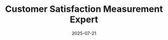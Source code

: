 ---
category: customer-focused
compatible_models:
- GPT-4
- Claude 3
- Gemini Pro
- GPT-3.5
date: '2025-07-21'
description: Design comprehensive customer satisfaction measurement systems that provide actionable insights. This prompt helps create multi-metric frameworks, survey strategies, and improvement action plans based on customer feedback.
layout: prompt
prompt: |
  I'll help you build a robust customer satisfaction measurement system. Let's understand your needs:
  
  CURRENT STATE:
  - What satisfaction metrics do you track currently?
  - How do you collect feedback today?
  - What's your current satisfaction score?
  
  BUSINESS CONTEXT:
  - Industry and competitive benchmarks?
  - Key customer touchpoints to measure?
  - Stakeholders who need this data?
  
  MEASUREMENT GOALS:
  - What decisions will this data drive?
  - Need real-time insights or periodic?
  - Any specific areas of concern?
  
  Here's your comprehensive measurement framework:
  
  ## 1. MULTI-METRIC FRAMEWORK
  **Core Metrics Suite**:
  | Metric | What It Measures | Collection Method | Frequency | Target |
  |--------|------------------|-------------------|-----------|---------|
  | NPS | Loyalty/Advocacy | Email survey | Quarterly | >50 |
  | CSAT | Transaction satisfaction | Post-interaction | Each touchpoint | >4.5/5 |
  | CES | Effort required | After support | Each case | <2.0 |
  | Retention | Actual behavior | System data | Monthly | >95% |
  
  **Calculation Methods**:
  - NPS: % Promoters - % Detractors
  - CSAT: Average rating / Total responses
  - CES: Average effort score
  - Custom indexes for your industry
  
  ## 2. SURVEY STRATEGY
  **Touchpoint Mapping**:
  | Touchpoint | Survey Type | Timing | Questions | Response Target |
  |------------|-------------|---------|-----------|-----------------|
  | Purchase | CSAT | Within 24h | 3-5 | 40% |
  | Support | CES + CSAT | Immediately | 2-3 | 60% |
  | Onboarding | Multi-metric | Day 7, 30 | 5-8 | 50% |
  | Renewal | NPS | 60 days prior | 2-3 | 35% |
  
  **Question Design**:
  - Rating questions (scale consistency)
  - Open-ended follow-ups
  - Driver analysis questions
  - Demographic/segment data
  
  ## 3. ANALYSIS FRAMEWORK
  **Satisfaction Drivers**:
  - Statistical driver analysis
  - Text analytics for comments
  - Correlation with behavior
  - Segment comparisons
  
  **Reporting Dashboard**:
  - Executive summary scores
  - Trend analysis
  - Segment breakdowns
  - Verbatim highlights
  - Action priority matrix
  
  ## 4. RESPONSE & ACTION SYSTEM
  **Closed-Loop Process**:
  1. **Immediate** (Detractors):
     - Alert within 2 hours
     - Manager follow-up
     - Issue resolution
     - Recovery tracking
  
  2. **Short-term** (Themes):
     - Weekly pattern review
     - Process improvements
     - Team training needs
  
  3. **Strategic** (Systemic):
     - Quarterly deep dives
     - Product roadmap input
     - Service design changes
  
  ## 5. IMPROVEMENT TRACKING
  **Action Effectiveness**:
  - Pre/post improvement scores
  - Control group testing
  - ROI of improvements
  - Satisfaction lift tracking
  
  **Continuous Optimization**:
  - Survey response rates
  - Question effectiveness
  - Channel performance
  - Benchmark evolution
slug: customer-satisfaction-measurement-expert
tags:
- csat
- nps
- customer-metrics
- satisfaction-analysis
- feedback-systems
tips:
- Map all customer touchpoints before designing surveys
- Start with one metric and expand gradually
- Ensure surveys are mobile-optimized
- Close the loop on negative feedback within 48 hours
- Share insights across the organization regularly
title: Customer Satisfaction Measurement Expert
version: 1.0.0
---